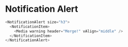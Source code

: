 # Notification Alert

```javascript
<NotificationAlert size="h3">
  <NotificationItem>
    <Media warning header="Merge!" vAlign="middle" />
  </NotificationItem>
</NotificationAlert>
```
